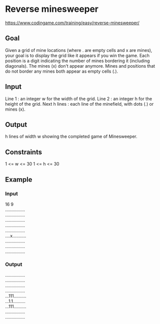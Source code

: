 # Reverse minesweeper
https://www.codingame.com/training/easy/reverse-minesweeper/

## Goal
Given a grid of mine locations (where . are empty cells and x are mines), your goal is to display the grid like it appears if you win the game.
Each position is a digit indicating the number of mines bordering it (including diagonals). The mines (x) don't appear anymore. Mines and positions that do not border any mines both appear as empty cells (.).

## Input
Line 1 : an integer w for the width of the grid.
Line 2 : an integer h for the height of the grid.
Next h lines : each line of the minefield, with dots (.) or mines (x).

## Output
h lines of width w showing the completed game of Minesweeper.

## Constraints
1 <= w <= 30
1 <= h <= 30

## Example
### Input
16
9 <br>
................ <br>
................ <br>
................ <br>
................ <br>
................ <br>
....x........... <br>
................ <br>
................ <br>
................

### Output
................ <br>
................ <br>
................ <br>
................ <br>
...111.......... <br>
...1.1.......... <br>
...111.......... <br>
................ <br>
................
